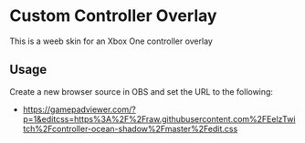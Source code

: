 # Custom Controller Overlay
This is a weeb skin for an Xbox One controller overlay

## Usage
Create a new browser source in OBS and set the URL to the following:
* https://gamepadviewer.com/?p=1&editcss=https%3A%2F%2Fraw.githubusercontent.com%2FEelzTwitch%2Fcontroller-ocean-shadow%2Fmaster%2Fedit.css
